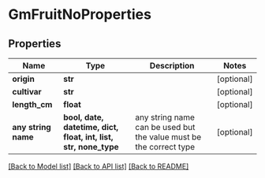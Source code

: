 # GmFruitNoProperties


## Properties
Name | Type | Description | Notes
------------ | ------------- | ------------- | -------------
**origin** | **str** |  | [optional] 
**cultivar** | **str** |  | [optional] 
**length_cm** | **float** |  | [optional] 
**any string name** | **bool, date, datetime, dict, float, int, list, str, none_type** | any string name can be used but the value must be the correct type | [optional]

[[Back to Model list]](../README.md#documentation-for-models) [[Back to API list]](../README.md#documentation-for-api-endpoints) [[Back to README]](../README.md)


